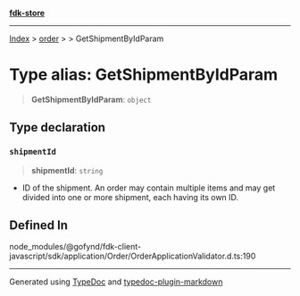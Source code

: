 [**fdk-store**](../../../README.md)
***

[Index](../../../API.md) > [order](../../README.md) > [<internal>](../README.md) > GetShipmentByIdParam

# Type alias: GetShipmentByIdParam

> **GetShipmentByIdParam**: `object`

## Type declaration

### `shipmentId`

> **shipmentId**: `string`

- ID of the shipment. An order may contain
multiple items and may get divided into one or more shipment, each having
its own ID.

## Defined In

node\_modules/@gofynd/fdk-client-javascript/sdk/application/Order/OrderApplicationValidator.d.ts:190

***
Generated using [TypeDoc](https://typedoc.org/) and [typedoc-plugin-markdown](https://www.npmjs.com/package/typedoc-plugin-markdown)
